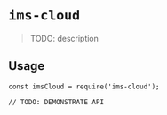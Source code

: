 # `ims-cloud`

> TODO: description

## Usage

```
const imsCloud = require('ims-cloud');

// TODO: DEMONSTRATE API
```
